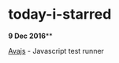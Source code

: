 # today-i-starred

**9 Dec 2016****

[Avajs](https://github.com/avajs/ava) - Javascript test runner
